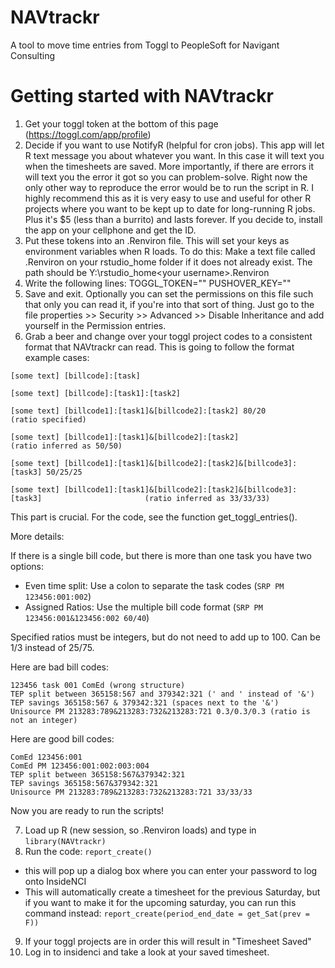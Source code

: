 # NAVtrackr
A tool to move time entries from Toggl to PeopleSoft for Navigant Consulting

# Getting started with NAVtrackr

1. Get your toggl token at the bottom of this page (https://toggl.com/app/profile)
2. Decide if you want to use NotifyR (helpful for cron jobs). This app will let R text message you about whatever you want. In this case it will text you when the timesheets are saved. More importantly, if there are errors it will text you the error it got so you can problem-solve. Right now the only other way to reproduce the error would be to run the script in R. I highly recommend this as it is very easy to use and useful for other R projects where you want to be kept up to date for long-running R jobs. Plus it's $5 (less than a burrito) and lasts forever. If you decide to, install the app on your cellphone and get the ID.
3. Put these tokens into an .Renviron file. This will set your keys as environment variables when R loads. To do this:
Make a text file called .Renviron on your rstudio_home folder if it does not already exist. The path should be Y:\rstudio_home\<your username>\.Renviron
4. Write the following lines: TOGGL_TOKEN="<your toggl token>" PUSHOVER_KEY="<your pushover key>"
5. Save and exit. Optionally you can set the permissions on this file such that only you can read it, if you're into that sort of thing. Just go to the file properties >> Security >> Advanced >> Disable Inheritance and add yourself in the Permission entries.
6. Grab a beer and change over your toggl project codes to a consistent format that NAVtrackr can read. This is going to follow the format example cases:

```
[some text] [billcode]:[task]

[some text] [billcode]:[task1]:[task2]

[some text] [billcode1]:[task1]&[billcode2]:[task2] 80/20                                     (ratio specified)

[some text] [billcode1]:[task1]&[billcode2]:[task2]                                           (ratio inferred as 50/50)

[some text] [billcode1]:[task1]&[billcode2]:[task2]&[billcode3]:[task3] 50/25/25

[some text] [billcode1]:[task1]&[billcode2]:[task2]&[billcode3]:[task3]                       (ratio inferred as 33/33/33)
```

This part is crucial. For the code, see the function get_toggl_entries().

More details:

If there is a single bill code, but there is more than one task you have two options:

- Even time split: Use a colon to separate the task codes (`SRP PM 123456:001:002`)
- Assigned Ratios: Use the multiple bill code format (`SRP PM 123456:001&123456:002 60/40`)

Specified ratios must be integers, but do not need to add up to 100. Can be 1/3 instead of 25/75.

Here are bad bill codes:
```
123456 task 001 ComEd (wrong structure)
TEP split between 365158:567 and 379342:321 (' and ' instead of '&')
TEP savings 365158:567 & 379342:321 (spaces next to the '&')
Unisource PM 213283:789&213283:732&213283:721 0.3/0.3/0.3 (ratio is not an integer)
```

Here are good bill codes:
```
ComEd 123456:001
ComEd PM 123456:001:002:003:004
TEP split between 365158:567&379342:321
TEP savings 365158:567&379342:321
Unisource PM 213283:789&213283:732&213283:721 33/33/33
```

Now you are ready to run the scripts! 

7. Load up R (new session, so .Renviron loads) and type in `library(NAVtrackr)`
8. Run the code: `report_create()`
  - this will pop up a dialog box where you can enter your password to log onto InsideNCI
  - This will automatically create a timesheet for the previous Saturday, but if you want to make it for the upcoming saturday, you can run this command instead: `report_create(period_end_date = get_Sat(prev = F))` 
9. If your toggl projects are in order this will result in "Timesheet Saved"
10. Log in to insidenci and take a look at your saved timesheet.
